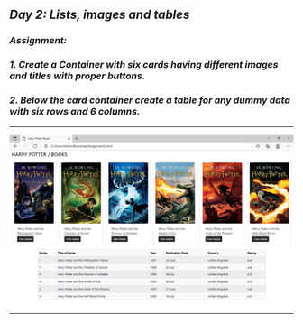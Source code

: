 ## _Day 2: Lists, images and tables_ 
### _Assignment:_
### _1. Create a Container with six cards having different images and titles with proper buttons._
### _2. Below the card container create a table for any dummy data with six rows and 6 columns._
---
![](Files/screenshot.png)

---
